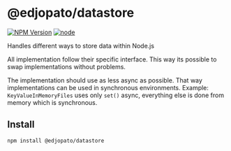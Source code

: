 # @edjopato/datastore

[![NPM Version](https://img.shields.io/npm/v/@edjopato/datastore.svg)](https://www.npmjs.com/package/@edjopato/datastore)
[![node](https://img.shields.io/node/v/@edjopato/datastore.svg)](https://www.npmjs.com/package/@edjopato/datastore)

Handles different ways to store data within Node.js

All implementation follow their specific interface.
This way its possible to swap implementations without problems.

The implementation should use as less async as possible.
That way implementations can be used in synchronous environments.
Example: `KeyValueInMemoryFiles` uses only `set()` async, everything else is done from memory which is synchronous.

## Install

```bash
npm install @edjopato/datastore
```
